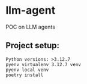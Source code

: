 # llm-agent
POC on LLM agents

## Project setup:  
```
Python versions: >3.12.7
pyenv virtualenv 3.12.7 venv
pyenv local venv
poetry install
```
